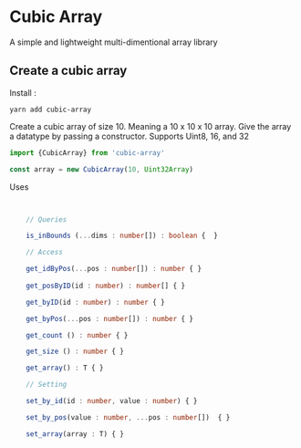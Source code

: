 # Cubic Array

A simple and lightweight multi-dimentional array library 


## Create a cubic array

Install :

```
yarn add cubic-array
```

Create a cubic array of size 10. Meaning a 10 x 10 x 10 array. 
Give the array a datatype by passing a constructor. Supports Uint8, 16, and 32

``` ts
import {CubicArray} from 'cubic-array'

const array = new CubicArray(10, Uint32Array)
```

Uses

```ts


    // Queries

    is_inBounds (...dims : number[]) : boolean {  }

    // Access

    get_idByPos(...pos : number[]) : number { }
    
    get_posByID(id : number) : number[] { }

    get_byID(id : number) : number { }

    get_byPos(...pos : number[]) : number { }

    get_count () : number { }

    get_size () : number { }

    get_array() : T { }

    // Setting

    set_by_id(id : number, value : number) { }

    set_by_pos(value : number, ...pos : number[])  { }

    set_array(array : T) { }
    
```
